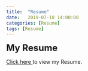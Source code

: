 ```yaml
---
title:  "Resume"
date:   2019-07-18 14:00:00
categories: [Resume]
tags: [Resume]
---
```

<b><font size = "5">My Resume</font></b>

<p><a href ="../../Ishan_Sang_Resume.pdf"> Click here </a> to view my Resume.</p>